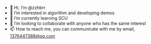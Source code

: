 - 👋 Hi, I’m @zzhbrr
- 👀 I’m interested in algorithm and developing demos
- 🌱 I’m currently learning SCU
- 💞️ I’m looking to collaborate with anyone who has the same interest
- 📫 How to reach me, you can communicate with me by email, 1376447388@qq.com

<!---
zzhbrr/zzhbrr is a ✨ special ✨ repository because its `README.md` (this file) appears on your GitHub profile.
You can click the Preview link to take a look at your changes.
--->
